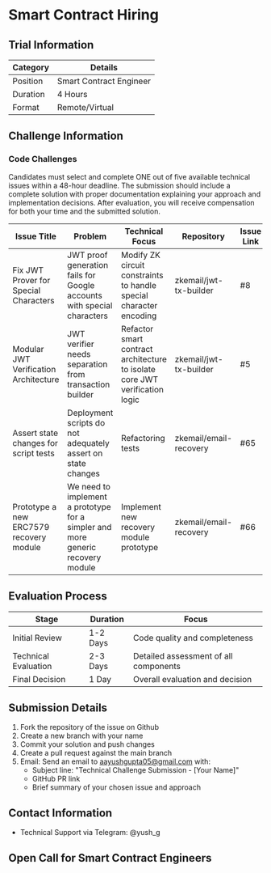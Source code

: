 # Smart Contract Hiring

## Trial Information

| Category | Details |
|----------|----------|
| Position | Smart Contract Engineer |
| Duration | 4 Hours |
| Format | Remote/Virtual |

## Challenge Information

### Code Challenges

Candidates must select and complete ONE out of five available technical issues within a 48-hour deadline. The submission should include a complete solution with proper documentation explaining your approach and implementation decisions. After evaluation, you will receive compensation for both your time and the submitted solution.

| Issue Title | Problem | Technical Focus | Repository | Issue Link |
|------------|----------|-----------------|------------|------------|
| Fix JWT Prover for Special Characters | JWT proof generation fails for Google accounts with special characters | Modify ZK circuit constraints to handle special character encoding | zkemail/jwt-tx-builder | #8 |
| Modular JWT Verification Architecture | JWT verifier needs separation from transaction builder | Refactor smart contract architecture to isolate core JWT verification logic | zkemail/jwt-tx-builder | #5 |
| Assert state changes for script tests | Deployment scripts do not adequately assert on state changes | Refactoring tests | zkemail/email-recovery | #65 |
| Prototype a new ERC7579 recovery module | We need to implement a prototype for a simpler and more generic recovery module | Implement new recovery module prototype | zkemail/email-recovery | #66 |

## Evaluation Process

| Stage | Duration | Focus |
|-------|----------|-------|
| Initial Review | 1-2 Days | Code quality and completeness |
| Technical Evaluation | 2-3 Days | Detailed assessment of all components |
| Final Decision | 1 Day | Overall evaluation and decision |

## Submission Details

1. Fork the repository of the issue on Github
2. Create a new branch with your name
3. Commit your solution and push changes
4. Create a pull request against the main branch
5. Email: Send an email to aayushgupta05@gmail.com with:
   - Subject line: "Technical Challenge Submission - [Your Name]"
   - GitHub PR link
   - Brief summary of your chosen issue and approach

## Contact Information
- Technical Support via Telegram: @yush_g

## Open Call for Smart Contract Engineers

